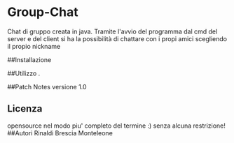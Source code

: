 # Group-Chat
Chat di gruppo creata in java.
Tramite l'avvio del programma dal cmd del server e del client si ha la possibilità di chattare con i propi amici scegliendo il propio nickname

##Installazione

##Utilizzo
.

##Patch Notes
versione 1.0


## Licenza
opensource nel modo piu' completo del termine :) senza alcuna restrizione!
##Autori 
Rinaldi Brescia Monteleone
